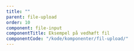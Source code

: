 ```yaml
---
title: ""
parent: file-upload
order: 10
component: file-input
componentTitle: Eksempel på vedhæft fil
componentCode: "/kode/komponenter/fil-upload/"
---
```

